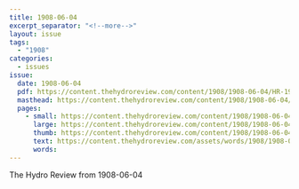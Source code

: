```yaml
---
title: 1908-06-04
excerpt_separator: "<!--more-->"
layout: issue
tags:
  - "1908"
categories:
  - issues
issue:
  date: 1908-06-04
  pdf: https://content.thehydroreview.com/content/1908/1908-06-04/HR-1908-06-04.pdf
  masthead: https://content.thehydroreview.com/content/1908/1908-06-04/masthead/HR-1908-06-04.jpg
  pages:
    - small: https://content.thehydroreview.com/content/1908/1908-06-04/small/HR-1908-06-04-01.jpg
      large: https://content.thehydroreview.com/content/1908/1908-06-04/large/HR-1908-06-04-01.jpg
      thumb: https://content.thehydroreview.com/content/1908/1908-06-04/thumbnails/HR-1908-06-04-01.jpg
      text: https://content.thehydroreview.com/assets/words/1908/1908-06-04/HR-1908-06-04-01.txt
      words:
---
```


The Hydro Review from 1908-06-04

<!--more-->

